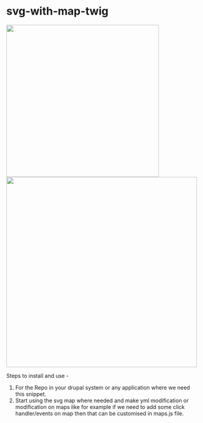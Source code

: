 # svg-with-map-twig

<img src="https://user-images.githubusercontent.com/10940743/176994407-856f025a-51e1-4628-aec7-1410db64b168.png" width="400px"/> <img src="https://user-images.githubusercontent.com/10940743/176993934-320cfe26-944b-42df-b2f9-9ab04ce95810.svg" width="500px" width="1000px" />


Steps to install and use - 

1) For the Repo in your drupal system or any application where we need this snippet.
2) Start using the svg map where needed and make yml modification or modification on maps like for example if we need to add some click handler/events on
map then that can be customised in maps.js file.

